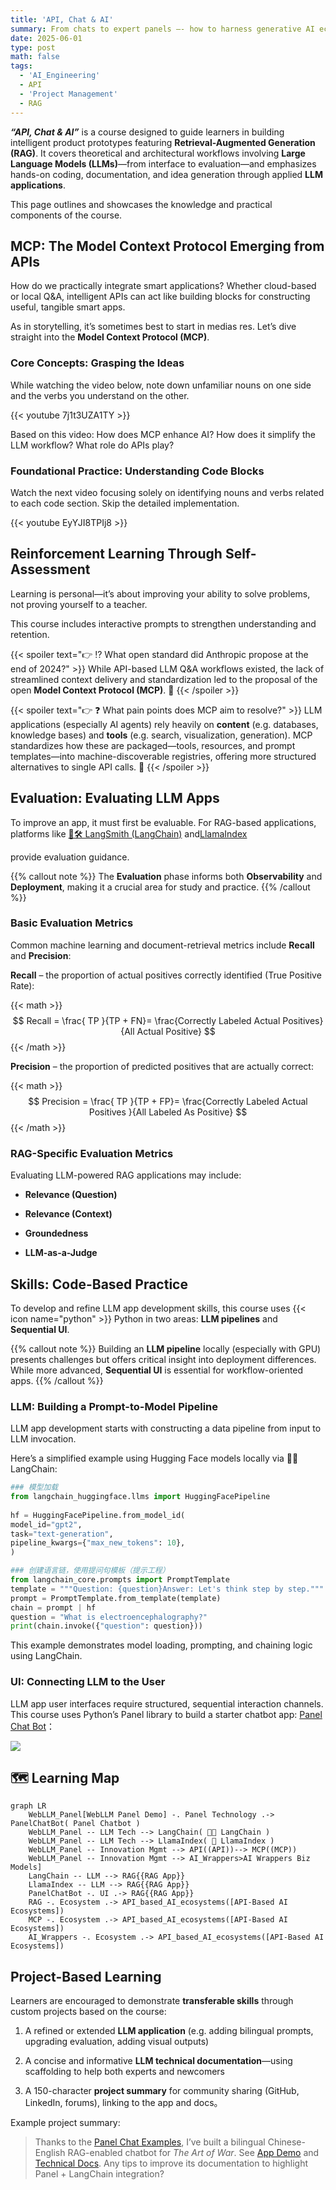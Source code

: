 ```yaml
---
title: 'API, Chat & AI'
summary: From chats to expert panels —- how to harness generative AI ecosystems to create valuable intelligent product prototypes?
date: 2025-06-01
type: post
math: false
tags:
  - 'AI_Engineering'
  - API
  - 'Project Management'
  - RAG
---
```


_**“API, Chat & AI”**_ is a course designed to guide learners in building intelligent product prototypes featuring **Retrieval-Augmented Generation (RAG)**. It covers theoretical and architectural workflows involving **Large Language Models (LLMs)**—from interface to evaluation—and emphasizes hands-on coding, documentation, and idea generation through applied **LLM applications**.

<!--more-->

This page outlines and showcases the knowledge and practical components of the course.

## MCP: The Model Context Protocol Emerging from APIs

How do we practically integrate smart applications? Whether cloud-based or local Q&A, intelligent APIs can act like building blocks for constructing useful, tangible smart apps.

As in storytelling, it’s sometimes best to start in medias res. Let’s dive straight into the **Model Context Protocol (MCP)**.

### Core Concepts: Grasping the Ideas

While watching the video below, note down unfamiliar nouns on one side and the verbs you understand on the other.

{{< youtube 7j1t3UZA1TY >}}

Based on this video: How does MCP enhance AI? How does it simplify the LLM workflow? What role do APIs play?

### Foundational Practice: Understanding Code Blocks

Watch the next video focusing solely on identifying nouns and verbs related to each code section. Skip the detailed implementation.

{{< youtube EyYJI8TPIj8 >}}

## Reinforcement Learning Through Self-Assessment

Learning is personal—it’s about improving your ability to solve problems, not proving yourself to a teacher.

This course includes interactive prompts to strengthen understanding and retention.

{{< spoiler text="👉 ⁉ What open standard did Anthropic propose at the end of 2024?" >}} While API-based LLM Q&A workflows existed, the lack of streamlined context delivery and standardization led to the proposal of the open **Model Context Protocol (MCP)**. 🎉 {{< /spoiler >}}

{{< spoiler text="👉 ❓ What pain points does MCP aim to resolve?" >}} LLM applications (especially AI agents) rely heavily on **content** (e.g. databases, knowledge bases) and **tools** (e.g. search, visualization, generation). MCP standardizes how these are packaged—tools, resources, and prompt templates—into machine-discoverable registries, offering more structured alternatives to single API calls. 🎉 {{< /spoiler >}}

## Evaluation: Evaluating LLM Apps

To improve an app, it must first be evaluable. For RAG-based applications, platforms like [🦜️🛠️ LangSmith (LangChain)](https://docs.smith.langchain.com/evaluation/tutorials/rag) and[LlamaIndex](https://docs.llamaindex.ai/en/stable/module_guides/evaluating/)

provide evaluation guidance.

{{% callout note %}} The **Evaluation** phase informs both **Observability** and **Deployment**, making it a crucial area for study and practice. {{% /callout %}}

### Basic Evaluation Metrics

Common machine learning and document-retrieval metrics include **Recall** and **Precision**:

**Recall** – the proportion of actual positives correctly identified (True Positive Rate):

{{< math >}} $$ Recall = \frac{ TP }{TP + FN}= \frac{Correctly Labeled Actual Positives}{All Actual Positive} $$ {{< /math >}}

**Precision** – the proportion of predicted positives that are actually correct:

{{< math >}} $$ Precision = \frac{ TP }{TP + FP}= \frac{Correctly Labeled Actual Positives }{All Labeled As Positive} $$ {{< /math >}}

### RAG-Specific Evaluation Metrics

Evaluating LLM-powered RAG applications may include:

- **Relevance (Question)**
    
- **Relevance (Context)**
    
- **Groundedness**
    
- **LLM-as-a-Judge**
    

## Skills: Code-Based Practice

To develop and refine LLM app development skills, this course uses {{< icon name="python" >}} Python in two areas: **LLM pipelines** and **Sequential UI**.

{{% callout note %}} Building an **LLM pipeline** locally (especially with GPU) presents challenges but offers critical insight into deployment differences. While more advanced, **Sequential UI** is essential for workflow-oriented apps. {{% /callout %}}

### LLM: Building a Prompt-to-Model Pipeline

LLM app development starts with constructing a data pipeline from input to LLM invocation.

Here’s a simplified example using Hugging Face models locally via 🦜️🔗 LangChain:

```python
### 模型加载
from langchain_huggingface.llms import HuggingFacePipeline  
  
hf = HuggingFacePipeline.from_model_id(  
model_id="gpt2",  
task="text-generation",  
pipeline_kwargs={"max_new_tokens": 10},  
)

### 创建语言链，使用提问句模板（提示工程）
from langchain_core.prompts import PromptTemplate
template = """Question: {question}Answer: Let's think step by step."""
prompt = PromptTemplate.from_template(template)
chain = prompt | hf
question = "What is electroencephalography?"
print(chain.invoke({"question": question}))
```

This example demonstrates model loading, prompting, and chaining logic using LangChain.

### UI: Connecting LLM to the User

LLM app user interfaces require structured, sequential interaction channels. This course uses Python’s Panel library to build a starter chatbot app: [Panel Chat Bot](https://github.com/holoviz-topics/panel-chat-examples)：

![](./featured3.jpg)

##  🗺 Learning Map

```mermaid
graph LR
    WebLLM_Panel[WebLLM Panel Demo] -. Panel Technology .-> PanelChatBot( Panel Chatbot )
    WebLLM_Panel -- LLM Tech --> LangChain( 🦜🔗 LangChain )
    WebLLM_Panel -- LLM Tech --> LlamaIndex( 🦙 LlamaIndex )
    WebLLM_Panel -- Innovation Mgmt --> API((API))--> MCP((MCP))
    WebLLM_Panel -- Innovation Mgmt --> AI_Wrappers>AI Wrappers Biz Models]
    LangChain -- LLM --> RAG{{RAG App}}
    LlamaIndex -- LLM --> RAG{{RAG App}}
    PanelChatBot -. UI .-> RAG{{RAG App}}
    RAG -. Ecosystem .-> API_based_AI_ecosystems([API-Based AI Ecosystems])
    MCP -. Ecosystem .-> API_based_AI_ecosystems([API-Based AI Ecosystems])
    AI_Wrappers -. Ecosystem .-> API_based_AI_ecosystems([API-Based AI Ecosystems])
```


## Project-Based Learning

Learners are encouraged to demonstrate **transferable skills** through custom projects based on the course:

1. A refined or extended **LLM application** (e.g. adding bilingual prompts, upgrading evaluation, adding visual outputs)
    
2. A concise and informative **LLM technical documentation**—using scaffolding to help both experts and newcomers
    
3. A 150-character **project summary** for community sharing (GitHub, LinkedIn, forums), linking to the app and docs。

Example project summary:

> Thanks to the [Panel Chat Examples](https://holoviz-topics.github.io/panel-chat-examples/), I’ve built a bilingual Chinese-English RAG-enabled chatbot for _The Art of War_. See [App Demo](#AppDemo) and [Technical Docs](#TechnicalDocs). Any tips to improve its documentation to highlight Panel + LangChain integration?

